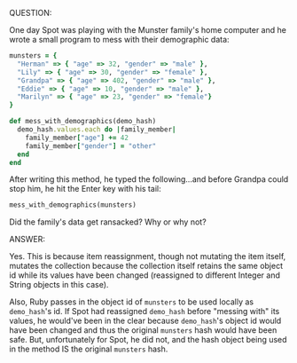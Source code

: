 QUESTION:

One day Spot was playing with the Munster family's home computer and
he wrote a small program to mess with their demographic data:

```ruby
munsters = {
  "Herman" => { "age" => 32, "gender" => "male" },
  "Lily" => { "age" => 30, "gender" => "female" },
  "Grandpa" => { "age" => 402, "gender" => "male" },
  "Eddie" => { "age" => 10, "gender" => "male" },
  "Marilyn" => { "age" => 23, "gender" => "female"}
}

def mess_with_demographics(demo_hash)
  demo_hash.values.each do |family_member|
    family_member["age"] += 42
    family_member["gender"] = "other"
  end
end
```

After writing this method, he typed the following...and before Grandpa
could stop him, he hit the Enter key with his tail:

```ruby
mess_with_demographics(munsters)
```

Did the family's data get ransacked? Why or why not?


ANSWER:

Yes. This is because item reassignment, though not mutating the item
itself, mutates the collection because the collection itself retains
the same object id while its values have been changed (reassigned to
different Integer and String objects in this case).

Also, Ruby passes in the object id of `munsters` to be used locally
as `demo_hash`'s id. If Spot had reassigned `demo_hash` before
"messing with" its values, he would've been in the clear because
`demo_hash`'s object id would have been changed and thus the original
`munsters` hash would have been safe. But, unfortunately for Spot, he
did not, and the hash object being used in the method IS the original
`munsters` hash.
